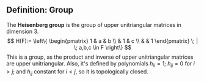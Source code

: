 ## Definition: Group
The **Heisenberg group** is the group of upper unitriangular matrices in dimension $3$. $$
H(F):= \left\{ \begin{pmatrix}
1 & a & b \\
&   1 & c  \\
& & 1
\end{pmatrix} \; | \; a,b,c \in F \right\}
$$
This is a group, as the product and inverse of upper unitriangular matrices are upper unitriangular. Also, it's defined by polynomials $h_{ii}=1$; $h_{ij}=0$ for $i>j$; and $h_{ij}$ constant for $i<j$, so it is topologically closed.

